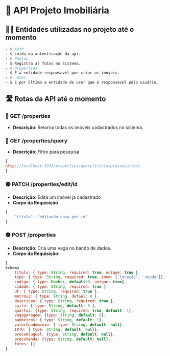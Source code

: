 # 🚀 API Projeto Imobiliária  

## 👨‍💻 Entidades utilizadas no projeto até o momento
```bash
- # Auth
- $ cuida da autenticação da api.
- # Photos
- $ Registra as fotos no Sistema.
- # Properties
- $ É a entidade responsavel por criar os imóveis.
- #  User
- $ E por último a entidade de user que é responsavel pelo usuário.
```

## 🛣️ Rotas da API até o momento

### 🔵 GET /properties
- **Descrição**: Retorna todas os imóveis cadastrados no sistema.

### 🔵 GET /properties/query
- **Descrição**: Filtro para pesquisa
```javascript 
{
http://localhost:3333/properties/query?titulo=praia&suite=1 
}
```


### 🟡 PATCH /properties/edit/id
- **Descrição**: Edita um imóvel ja cadastrado
- **Corpo da Requisição**
```javascript 
{
	"titulo": "editando casa por id"
}
```


### 🟢 POST /properties
- **Descrição**: Cria uma vaga no bando de dados.
- **Corpo da Requisição**:
```javascript
{
Schema
    titulo: { type: String, required: true, unique: true },
    tipo: { type: String, required: true, enum: ['locação', 'venda']},
    codigo: { type: Number, default:0, unique: true},
    cidade: { type: String, required: true },
    UF: { type: String, required: true },
    metros2: { type: String, defaul: 0 },
    descricao: { type: String, required: true },
    suite: { type: String, default: 0 },
    quartos: {type: String, required: true, default: 1},
    vagagaragem: {type: String, default: 0},
    banheiros: { type: String, default: 1},
    valorCondominio: { type: String, default: null},
    IPTU: { type: String, default: null},
    precoAluguel: {type: String, default: null},
    precoVenda: {type: String, default: null},
    fotos: []
}
```


